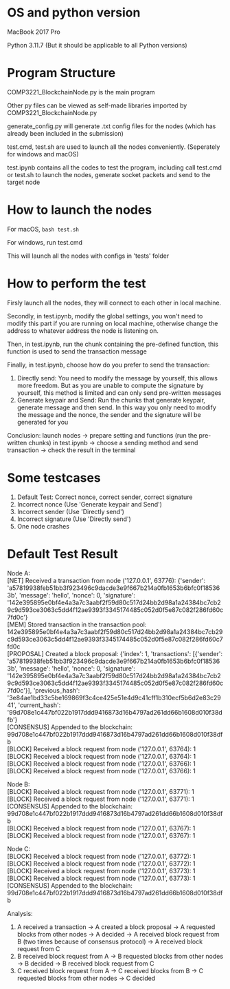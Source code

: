 # OS and python version
MacBook 2017 Pro

Python 3.11.7 (But it should be applicable to all Python versions)

# Program Structure
COMP3221_BlockchainNode.py is the main program

Other py files can be viewed as self-made libraries imported by COMP3221_BlockchainNode.py

generate_config.py will generate .txt config files for the nodes (which has already been included in the submission)

test.cmd, test.sh are used to launch all the nodes conveniently. (Seperately for windows and macOS)

test.ipynb contains all the codes to test the program, including call test.cmd or test.sh to launch the nodes, generate socket packets and send to the target node

# How to launch the nodes
For macOS, `bash test.sh`

For windows, run test.cmd

This will launch all the nodes with configs in 'tests' folder

# How to perform the test
Firsly launch all the nodes, they will connect to each other in local machine.

Secondly, in test.ipynb, modify the global settings, you won't need to modify this part if you are running on local machine, otherwise change the address to whatever address the node is listening on.

Then, in test.ipynb, run the chunk containing the pre-defined function, this function is used to send the transaction message

Finally, in test.ipynb, choose how do you prefer to send the transaction:
1. Directly send: You need to modify the message by yourself, this allows more freedom. But as you are unable to compute the signature by yourself, this method is limited and can only send pre-written messages
2. Generate keypair and Send: Run the chunks that generate keypair, generate message and then send. In this way you only need to modify the message and the nonce, the sender and the signature will be generated for you
   
Conclusion: launch nodes -> prepare setting and functions (run the pre-written chunks) in test.ipynb -> choose a sending method and send transaction -> check the result in the terminal

# Some testcases
1. Default Test: Correct nonce, correct sender, correct signature
2. Incorrect nonce (Use 'Generate keypair and Send')
3. Incorrect sender (Use 'Directly send')
4. Incorrect signature (Use 'Directly send')
5. One node crashes

# Default Test Result
Node A:  
[NET] Received a transaction from node ('127.0.0.1', 63776): {'sender': 'a57819938feb51bb3f923496c9dacde3e9f667b214a0fb1653b6bfc0f185363b', 'message': 'hello', 'nonce': 0, 'signature': '142e395895e0bf4e4a3a7c3aabf2f59d80c517d24bb2d98a1a24384bc7cb29c9d593ce3063c5dd4f12ae9393f3345174485c052d0f5e87c082f286fd60c7fd0c'}  
[MEM] Stored transaction in the transaction pool: 142e395895e0bf4e4a3a7c3aabf2f59d80c517d24bb2d98a1a24384bc7cb29c9d593ce3063c5dd4f12ae9393f3345174485c052d0f5e87c082f286fd60c7fd0c  
[PROPOSAL] Created a block proposal: {'index': 1, 'transactions': [{'sender': 'a57819938feb51bb3f923496c9dacde3e9f667b214a0fb1653b6bfc0f185363b', 'message': 'hello', 'nonce': 0, 'signature': '142e395895e0bf4e4a3a7c3aabf2f59d80c517d24bb2d98a1a24384bc7cb29c9d593ce3063c5dd4f12ae9393f3345174485c052d0f5e87c082f286fd60c7fd0c'}], 'previous_hash': '3e84ae1bd33c5be169869f3c4ce425e51e4d9c41cff1b310ecf5b6d2e83c2941', 'current_hash': '99d708e1c447bf022b1917ddd9416873d16b4797ad261dd66b1608d010f38dfb'}  
[CONSENSUS] Appended to the blockchain: 99d708e1c447bf022b1917ddd9416873d16b4797ad261dd66b1608d010f38dfb  
[BLOCK] Received a block request from node ('127.0.0.1', 63764): 1  
[BLOCK] Received a block request from node ('127.0.0.1', 63764): 1  
[BLOCK] Received a block request from node ('127.0.0.1', 63766): 1  
[BLOCK] Received a block request from node ('127.0.0.1', 63766): 1  

Node B:  
[BLOCK] Received a block request from node ('127.0.0.1', 63771): 1  
[BLOCK] Received a block request from node ('127.0.0.1', 63771): 1  
[CONSENSUS] Appended to the blockchain: 99d708e1c447bf022b1917ddd9416873d16b4797ad261dd66b1608d010f38dfb  
[BLOCK] Received a block request from node ('127.0.0.1', 63767): 1  
[BLOCK] Received a block request from node ('127.0.0.1', 63767): 1  

Node C:  
[BLOCK] Received a block request from node ('127.0.0.1', 63772): 1  
[BLOCK] Received a block request from node ('127.0.0.1', 63772): 1  
[BLOCK] Received a block request from node ('127.0.0.1', 63773): 1  
[BLOCK] Received a block request from node ('127.0.0.1', 63773): 1  
[CONSENSUS] Appended to the blockchain: 99d708e1c447bf022b1917ddd9416873d16b4797ad261dd66b1608d010f38dfb  

Analysis:
1. A received a transaction -> A created a block proposal -> A requested blocks from other nodes -> A decided -> A received block request from B (two times because of consensus protocol) -> A received block request from C
2. B received block request from A -> B requested blocks from other nodes -> B decided -> B received block request from C
3. C received block request from A -> C received blocks from B -> C requested blocks from other nodes -> C decided